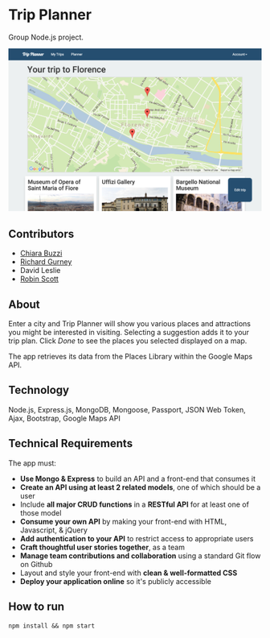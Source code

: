 # Trip Planner

Group Node.js project.

<img src="public/images/screenshot.png" width=900px></img>

## Contributors

* [Chiara Buzzi](https://github.com/ChiaraBuzzi)
* [Richard Gurney](https://github.com/richgurney)
* David Leslie
* [Robin Scott](https://github.com/robascott)

## About

Enter a city and Trip Planner will show you various places and attractions you might be interested in visiting. Selecting a suggestion adds it to your trip plan. Click *Done* to see the places you selected displayed on a map.

The app retrieves its data from the Places Library within the Google Maps API.

## Technology

Node.js, Express.js, MongoDB, Mongoose, Passport, JSON Web Token, Ajax, Bootstrap, Google Maps API

## Technical Requirements

The app must:

* **Use Mongo & Express** to build an API and a front-end that consumes it
* **Create an API using at least 2 related models**, one of which should be a user
* Include **all major CRUD functions** in a **RESTful API** for at least one of those model
* **Consume your own API** by making your front-end with HTML, Javascript, & jQuery
* **Add authentication to your API** to restrict access to appropriate users
* **Craft thoughtful user stories together**, as a team
* **Manage team contributions and collaboration** using a standard Git flow on Github
* Layout and style your front-end with **clean & well-formatted CSS**
* **Deploy your application online** so it's publicly accessible

## How to run

    npm install && npm start